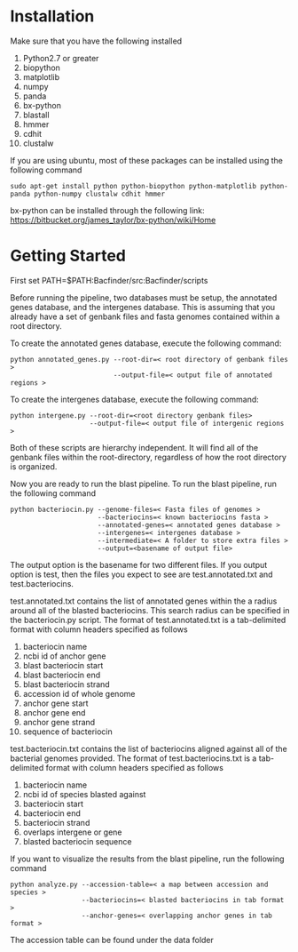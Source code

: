 Installation
============

Make sure that you have the following installed

1.  Python2.7 or greater 
2.  biopython 
3.  matplotlib
4.  numpy
5.  panda
6.  bx-python
7.  blastall
8.  hmmer
9.  cdhit
10. clustalw
 

If you are using ubuntu, most of these packages can be installed using the following command
```
sudo apt-get install python python-biopython python-matplotlib python-panda python-numpy clustalw cdhit hmmer
```
bx-python can be installed through the following link: https://bitbucket.org/james_taylor/bx-python/wiki/Home


Getting Started
===============

First set PATH=$PATH:Bacfinder/src:Bacfinder/scripts

Before running the pipeline, two databases must be setup, the annotated genes database, and the intergenes database.  This is assuming that you already have a set of genbank files and fasta genomes contained within a root directory.

To create the annotated genes database, execute the following command:
```
python annotated_genes.py --root-dir=< root directory of genbank files > 
                          --output-file=< output file of annotated regions >
```
To create the intergenes database, execute the following command:
```
python intergene.py --root-dir=<root directory genbank files> 
                    --output-file=< output file of intergenic regions >
```
Both of these scripts are hierarchy independent.  It will find all of the genbank files within the root-directory, regardless of how the root directory is organized.

Now you are ready to run the blast pipeline.  To run the blast pipeline, run the following command
```
python bacteriocin.py --genome-files=< Fasta files of genomes >
                      --bacteriocins=< known bacteriocins fasta > 
                      --annotated-genes=< annotated genes database >  
                      --intergenes=< intergenes database > 
                      --intermediate=< A folder to store extra files > 
                      --output=<basename of output file>  
```
The output option is the basename for two different files.  If you output option is test, then the files you expect to see are test.annotated.txt and test.bacteriocins.

test.annotated.txt contains the list of annotated genes within the a radius around all of the blasted bacteriocins.  This search radius can be specified in the bacteriocin.py script.
The format of test.annotated.txt is a tab-delimited format with column headers specified as follows

1.  bacteriocin name 
2.  ncbi id of anchor gene
3.  blast bacteriocin start
4.  blast bacteriocin end
5.  blast bacteriocin strand
6.  accession id of whole genome
7.  anchor gene start 
8.  anchor gene end
9.  anchor gene strand
10. sequence of bacteriocin


test.bacteriocin.txt contains the list of bacteriocins aligned against all of the bacterial genomes provided.
The format of test.bacteriocins.txt is a tab-delimited format with column headers specified as follows

1. bacteriocin name 
2. ncbi id of species blasted against
3. bacteriocin start
4. bacteriocin end
5. bacteriocin strand
6. overlaps intergene or gene
7. blasted bacteriocin sequence

If you want to visualize the results from the blast pipeline, run the following command
```
python analyze.py --accession-table=< a map between accession and species >
                  --bacteriocins=< blasted bacteriocins in tab format >
                  --anchor-genes=< overlapping anchor genes in tab format >
```
The accession table can be found under the data folder
